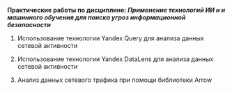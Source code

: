 **Практические работы по дисциплине: *Применение технологий ИИ и и машинного обучения для поиска угроз информационной безопасности***

1.  Использование технологии Yandex Query для анализа
    данных сетевой активности

2.  Использование технологии Yandex DataLens для анализа
    данных сетевой активности

3.  Анализ данных сетевого трафика при помощи библиотеки
    Arrow
